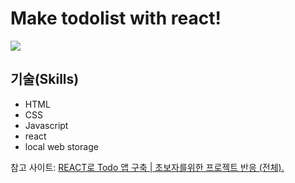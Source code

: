 # Make todolist with react!

<p aligh="center">
<img src="https://user-images.githubusercontent.com/73435545/107045782-449bfd00-6809-11eb-96d5-d5e43590bf4b.PNG">
</p>

## 기술(Skills)
* HTML
* CSS
* Javascript
* react
* local web storage

참고 사이트: [REACT로 Todo 앱 구축 | 초보자를위한 프로젝트 반응 (전체).
](https://www.youtube.com/watch?v=pCA4qpQDZD8)
